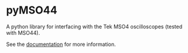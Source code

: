 # pyMSO44
A python library for interfacing with the Tek MSO4 oscilloscopes (tested with
MSO44).

See the [documentation](https://ceres-c.it/pyMSO4/) for more information.

